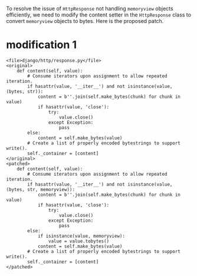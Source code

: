 To resolve the issue of `HttpResponse` not handling `memoryview` objects efficiently, we need to modify the content setter in the `HttpResponse` class to convert `memoryview` objects to bytes. Here is the proposed patch.

# modification 1
```
<file>django/http/response.py</file>
<original>
    def content(self, value):
        # Consume iterators upon assignment to allow repeated iteration.
        if hasattr(value, '__iter__') and not isinstance(value, (bytes, str)):
            content = b''.join(self.make_bytes(chunk) for chunk in value)
            if hasattr(value, 'close'):
                try:
                    value.close()
                except Exception:
                    pass
        else:
            content = self.make_bytes(value)
        # Create a list of properly encoded bytestrings to support write().
        self._container = [content]
</original>
<patched>
    def content(self, value):
        # Consume iterators upon assignment to allow repeated iteration.
        if hasattr(value, '__iter__') and not isinstance(value, (bytes, str, memoryview)):
            content = b''.join(self.make_bytes(chunk) for chunk in value)
            if hasattr(value, 'close'):
                try:
                    value.close()
                except Exception:
                    pass
        else:
            if isinstance(value, memoryview):
                value = value.tobytes()
            content = self.make_bytes(value)
        # Create a list of properly encoded bytestrings to support write().
        self._container = [content]
</patched>
```